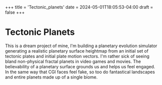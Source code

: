 +++
title = 'Tectonic_planets'
date = 2024-05-01T18:05:53-04:00
draft = false
+++

# Tectonic Planets
This is a dream project of mine, I'm building a planetary evolution simulator
generating a realistic planetary surface heightmap from an initial set of
tectonic plates and initial plate motion vectors. I'm rather sick of seeing
bland non-physical fractal planets in video games and movies. The believability
of a planetary surface grounds us and helps us feel engaged. In the same way
that CGI faces feel fake, so too do fantastical landscapes and entire planets 
made up of a single biome.
